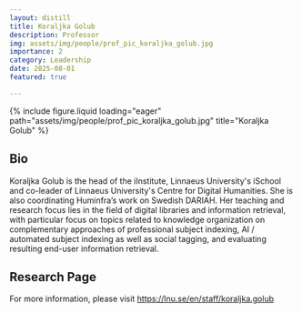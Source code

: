 ```yaml
---
layout: distill
title: Koraljka Golub
description: Professor
img: assets/img/people/prof_pic_koraljka_golub.jpg
importance: 2
category: Leadership
date: 2025-08-01
featured: true

---
```


<div class="fake-img l-body">
{% include figure.liquid loading="eager" path="assets/img/people/prof_pic_koraljka_golub.jpg" title="Koraljka Golub" %}
</div>

## Bio

Koraljka Golub is the head of the iInstitute, Linnaeus University's iSchool and co-leader of Linnaeus University's Centre for Digital Humanities. She is also coordinating Huminfra’s work on Swedish DARIAH. Her teaching and research focus lies in the field of digital libraries and information retrieval, with particular focus on topics related to knowledge organization on complementary approaches of professional subject indexing, AI / automated subject indexing as well as social tagging, and evaluating resulting end-user information retrieval.

## Research Page

For more information, please visit <https://lnu.se/en/staff/koraljka.golub>
